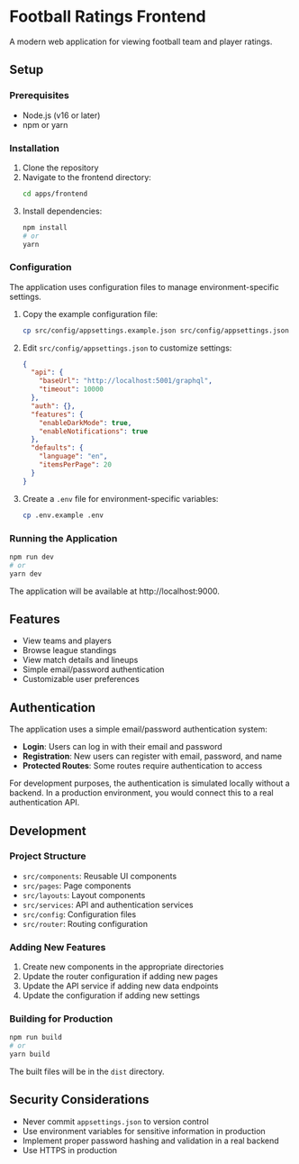 # Football Ratings Frontend

A modern web application for viewing football team and player ratings.

## Setup

### Prerequisites

- Node.js (v16 or later)
- npm or yarn

### Installation

1. Clone the repository
2. Navigate to the frontend directory:
   ```bash
   cd apps/frontend
   ```
3. Install dependencies:
   ```bash
   npm install
   # or
   yarn
   ```

### Configuration

The application uses configuration files to manage environment-specific settings.

1. Copy the example configuration file:
   ```bash
   cp src/config/appsettings.example.json src/config/appsettings.json
   ```

2. Edit `src/config/appsettings.json` to customize settings:
   ```json
   {
     "api": {
       "baseUrl": "http://localhost:5001/graphql",
       "timeout": 10000
     },
     "auth": {},
     "features": {
       "enableDarkMode": true,
       "enableNotifications": true
     },
     "defaults": {
       "language": "en",
       "itemsPerPage": 20
     }
   }
   ```

3. Create a `.env` file for environment-specific variables:
   ```bash
   cp .env.example .env
   ```

### Running the Application

```bash
npm run dev
# or
yarn dev
```

The application will be available at http://localhost:9000.

## Features

- View teams and players
- Browse league standings
- View match details and lineups
- Simple email/password authentication
- Customizable user preferences

## Authentication

The application uses a simple email/password authentication system:

- **Login**: Users can log in with their email and password
- **Registration**: New users can register with email, password, and name
- **Protected Routes**: Some routes require authentication to access

For development purposes, the authentication is simulated locally without a backend. In a production environment, you would connect this to a real authentication API.

## Development

### Project Structure

- `src/components`: Reusable UI components
- `src/pages`: Page components
- `src/layouts`: Layout components
- `src/services`: API and authentication services
- `src/config`: Configuration files
- `src/router`: Routing configuration

### Adding New Features

1. Create new components in the appropriate directories
2. Update the router configuration if adding new pages
3. Update the API service if adding new data endpoints
4. Update the configuration if adding new settings

### Building for Production

```bash
npm run build
# or
yarn build
```

The built files will be in the `dist` directory.

## Security Considerations

- Never commit `appsettings.json` to version control
- Use environment variables for sensitive information in production
- Implement proper password hashing and validation in a real backend
- Use HTTPS in production
